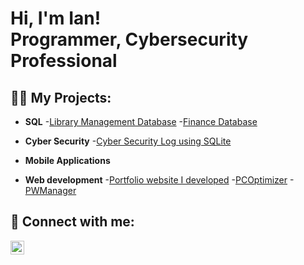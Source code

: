 <h1>Hi, I'm Ian! <br/><a >Programmer</a>, <a >Cybersecurity Professional</a></h1>

<h2>👨‍💻 My Projects:</h2>

- <b>SQL</b>
  -[Library Management Database](https://github.com/Icklin/Library-Management)
  -[Finance Database](https://github.com/Icklin/Finance)
  
- <b>Cyber Security</b>
  -[Cyber Security Log using SQLite](https://github.com/Icklin/sqlite3)
 
- <b>Mobile Applications</b>

- <b>Web development</b>
  -[Portfolio website I developed](https://github.com/Icklin/Portfolio)
  -[PCOptimizer](https://github.com/Icklin/PCOptimizer)
  -[PWManager](https://github.com/Icklin/PWmanager1)

<h2> 🤳 Connect with me:</h2>

[<img align="left" alt="JoshMadakor | LinkedIn" width="22px" src="https://cdn.jsdelivr.net/npm/simple-icons@v3/icons/linkedin.svg" />][linkedin]

[linkedin]: https://www.linkedin.com/in/ian-klingenberg-671078224/

<!--

Here are some ideas to get you started:

- 🔭 I’m currently working on ...
- 🌱 I’m currently learning ...
- 👯 I’m looking to collaborate on ...
- 🤔 I’m looking for help with ...
- 💬 Ask me about ...
- 📫 How to reach me: ...
- 😄 Pronouns: ...
- ⚡ Fun fact: ...
-->
